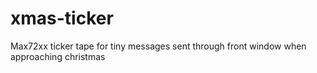 # xmas-ticker
Max72xx ticker tape for tiny messages sent through front window when approaching christmas
